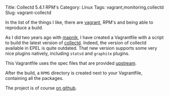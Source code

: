 Title: Collectd 5.4.1 RPM's
Category: Linux
Tags: vagrant,monitoring,collectd
Slug: vagrant-collectd

In the list of the things I like, there are [vagrant](http://vagrantup.com), RPM's
and being able to reproduce a build.

As I did two years ago with [mapnik](https://github.com/roidelapluie/vagrant-build-mapnik), I have created
a Vagrantfile with a script to build the latest version of [collectd](https://github.com/roidelapluie/collectd-rpm).
Indeed, the version of collectd available in EPEL is quite outdated. That new version
supports some very nice plugins natively, including `statsd` and `graphite` plugins.

This Vagrantfile uses the spec files that are provided [upstream](https://github.com/collectd/collectd/blob/master/contrib/redhat/collectd.spec).

After the build, a `RPMS` directory is created next to your Vagrantfile, containing
all the packages.

The project is of course [on github](https://github.com/roidelapluie/collected-rpm).


